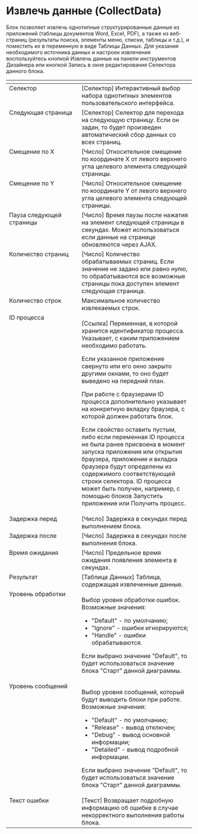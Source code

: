 # Извлечь данные (CollectData)

Блок позволяет извлечь однотипные структурированные данные из приложений (таблицы документов Word, Excel, PDF), а также из веб-страниц (результаты поиска, элементы меню, списки, таблицы и т.д.), и поместить их в переменную в виде Таблицы Данных. Для указания необходимого источника данных и настроек извлечения воспользуйтесь кнопкой Извлечь данные на панели инструментов Дизайнера или кнопкой Запись в окне редактирования Селектора данного блока.

<table data-header-hidden><thead><tr><th width="219" valign="top"></th><th width="347" valign="top"></th></tr></thead><tbody><tr><td valign="top">Селектор</td><td valign="top">[Селектор] Интерактивный выбор набора однотипных элементов пользовательского интерфейса.</td></tr><tr><td valign="top">Следующая страница</td><td valign="top">[Селектор] Селектор для перехода на следующую страницу. Если он задан, то будет произведен автоматический сбор данных со всех страниц.</td></tr><tr><td valign="top">Смещение по X</td><td valign="top">[Число] Относительное смещение по координате X от левого верхнего угла целевого элемента следующей страницы.</td></tr><tr><td valign="top">Смещение по Y</td><td valign="top">[Число] Относительное смещение по координате Y от левого верхнего угла целевого элемента следующей страницы.</td></tr><tr><td valign="top">Пауза следующей страницы</td><td valign="top">[Число] Время паузы после нажатия на элемент следующей страницы в секундах. Может использоваться если данные на странице обновляются через AJAX.</td></tr><tr><td valign="top">Количество страниц</td><td valign="top">[Число] Количество обрабатываемых страниц. Если значение не задано или равно нулю, то обрабатываются все возможные страницы пока доступен элемент следующая страница.</td></tr><tr><td valign="top">Количество строк</td><td valign="top">Максимальное количество извлекаемых строк.</td></tr><tr><td valign="top">ID процесса</td><td valign="top"><p>[Ссылка] Переменная, в которой хранится идентификатор процесса. Указывает, с каким приложением необходимо работать. </p><p></p><p>Если указанное приложение свернуто или его окно закрыто другими окнами, то оно будет выведено на передний план. </p><p></p><p>При работе с браузерами ID процесса дополнительно указывает на конкретную вкладку браузера, с которой должен работать блок. </p><p></p><p>Если свойство оставить пустым, либо если переменная ID процесса не была ранее присвоена в момент запуска приложения или открытия браузера, приложение и вкладка браузера будут определены из содержимого соответствующей строки селектора. ID процесса может быть получен, например, с помощью блоков Запустить приложение или Получить процесс.</p></td></tr><tr><td valign="top">Задержка перед</td><td valign="top">[Число] Задержка в секундах перед выполнением блока.</td></tr><tr><td valign="top">Задержка после</td><td valign="top">[Число] Задержка в секундах после выполнения блока.</td></tr><tr><td valign="top">Время ожидания</td><td valign="top">[Число] Предельное время ожидания появления элемента в секундах.</td></tr><tr><td valign="top">Результат</td><td valign="top">[Таблица Данных] Таблица, содержащая извлеченные данные.</td></tr><tr><td valign="top">Уровень обработки</td><td valign="top"><p>Выбор уровня обработки ошибок. Возможные значения: </p><ul><li>"Default" - по умолчанию; </li><li>"Ignore" - ошибки игнорируются; </li><li>"Handle" - ошибки обрабатываются. </li></ul><p>Если выбрано значение "Default", то будет использоваться значение блока "Старт" данной диаграммы.</p></td></tr><tr><td valign="top">Уровень сообщений</td><td valign="top"><p>Выбор уровня сообщений, который будут выводить блоки при работе. Возможные значения: </p><ul><li>"Default" - по умолчанию; </li><li>"Release" - вывод отключен; </li><li>"Debug" - вывод основной информации; </li><li>"Detailed" - вывод подробной информации. </li></ul><p>Если выбрано значение "Default", то будет использоваться значение блока "Старт" данной диаграммы.</p></td></tr><tr><td valign="top">Текст ошибки</td><td valign="top">[Текст] Возвращает подробную информацию об ошибке в случае некорректного выполнения работы блока.</td></tr></tbody></table>
